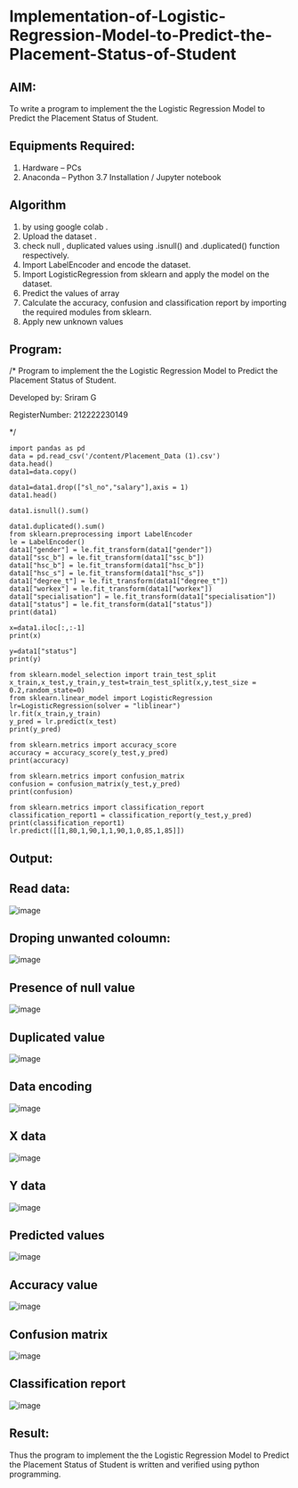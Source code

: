 # Implementation-of-Logistic-Regression-Model-to-Predict-the-Placement-Status-of-Student

## AIM:
To write a program to implement the the Logistic Regression Model to Predict the Placement Status of Student.

## Equipments Required:
1. Hardware – PCs
2. Anaconda – Python 3.7 Installation / Jupyter notebook

## Algorithm

1. by using google colab .
2. Upload the dataset .
3. check null , duplicated values using .isnull() and .duplicated() function respectively.
4. Import LabelEncoder and encode the dataset.
5. Import LogisticRegression from sklearn and apply the model on the dataset.
6. Predict the values of array
7. Calculate the accuracy, confusion and classification report by importing the required modules
from sklearn.
8. Apply new unknown values

## Program:

/*
Program to implement the the Logistic Regression Model to Predict the Placement Status of Student.

Developed by: Sriram G

RegisterNumber:  212222230149

*/

```
import pandas as pd
data = pd.read_csv('/content/Placement_Data (1).csv')
data.head()
data1=data.copy()

data1=data1.drop(["sl_no","salary"],axis = 1)
data1.head()

data1.isnull().sum()

data1.duplicated().sum()
from sklearn.preprocessing import LabelEncoder
le = LabelEncoder()
data1["gender"] = le.fit_transform(data1["gender"])
data1["ssc_b"] = le.fit_transform(data1["ssc_b"])
data1["hsc_b"] = le.fit_transform(data1["hsc_b"])
data1["hsc_s"] = le.fit_transform(data1["hsc_s"])
data1["degree_t"] = le.fit_transform(data1["degree_t"])
data1["workex"] = le.fit_transform(data1["workex"])
data1["specialisation"] = le.fit_transform(data1["specialisation"])
data1["status"] = le.fit_transform(data1["status"])
print(data1)

x=data1.iloc[:,:-1]
print(x)

y=data1["status"]
print(y)

from sklearn.model_selection import train_test_split
x_train,x_test,y_train,y_test=train_test_split(x,y,test_size = 0.2,random_state=0)
from sklearn.linear_model import LogisticRegression
lr=LogisticRegression(solver = "liblinear")
lr.fit(x_train,y_train)
y_pred = lr.predict(x_test)
print(y_pred)

from sklearn.metrics import accuracy_score
accuracy = accuracy_score(y_test,y_pred)
print(accuracy)

from sklearn.metrics import confusion_matrix
confusion = confusion_matrix(y_test,y_pred)
print(confusion)

from sklearn.metrics import classification_report
classification_report1 = classification_report(y_test,y_pred)
print(classification_report1)
lr.predict([[1,80,1,90,1,1,90,1,0,85,1,85]])
```




## Output:

## Read data:

![image](https://github.com/Sriram8452/Implementation-of-Logistic-Regression-Model-to-Predict-the-Placement-Status-of-Student/assets/118708032/55c0d4e2-ce98-49d1-87a2-1a19a6ce21d7)

## Droping unwanted coloumn:

![image](https://github.com/Sriram8452/Implementation-of-Logistic-Regression-Model-to-Predict-the-Placement-Status-of-Student/assets/118708032/453bb407-8743-454e-9c1f-d1df58e3864b)

## Presence of null value


![image](https://github.com/Sriram8452/Implementation-of-Logistic-Regression-Model-to-Predict-the-Placement-Status-of-Student/assets/118708032/4451580f-0932-43a1-863b-8c77b3a5d600)

## Duplicated value

![image](https://github.com/Sriram8452/Implementation-of-Logistic-Regression-Model-to-Predict-the-Placement-Status-of-Student/assets/118708032/505db50d-cc56-47a1-9fc6-adea0e212ce9)

## Data encoding


![image](https://github.com/Sriram8452/Implementation-of-Logistic-Regression-Model-to-Predict-the-Placement-Status-of-Student/assets/118708032/49b2af74-c018-46ba-a1d9-d0f80bd9b30d)

## X data


![image](https://github.com/Sriram8452/Implementation-of-Logistic-Regression-Model-to-Predict-the-Placement-Status-of-Student/assets/118708032/e3b42d83-5905-40b7-80b0-df87650fe585)

## Y data


![image](https://github.com/Sriram8452/Implementation-of-Logistic-Regression-Model-to-Predict-the-Placement-Status-of-Student/assets/118708032/845dfe95-a1c2-45b3-acbc-fb5118c53d87)

## Predicted values

![image](https://github.com/Sriram8452/Implementation-of-Logistic-Regression-Model-to-Predict-the-Placement-Status-of-Student/assets/118708032/d2fb809c-8a4d-455b-867c-c622ed47e805)

## Accuracy value


![image](https://github.com/Sriram8452/Implementation-of-Logistic-Regression-Model-to-Predict-the-Placement-Status-of-Student/assets/118708032/a57fcbc6-8bdc-4fe9-9cd6-068f048dad4d)

## Confusion matrix


![image](https://github.com/Sriram8452/Implementation-of-Logistic-Regression-Model-to-Predict-the-Placement-Status-of-Student/assets/118708032/ea9b09b3-674b-436a-8521-4d72289950b9)

## Classification report


![image](https://github.com/Sriram8452/Implementation-of-Logistic-Regression-Model-to-Predict-the-Placement-Status-of-Student/assets/118708032/80ddf74a-3387-4260-a9a5-4283f54196e6)

## Result:
Thus the program to implement the the Logistic Regression Model to Predict the Placement Status of Student is written and verified using python programming.

